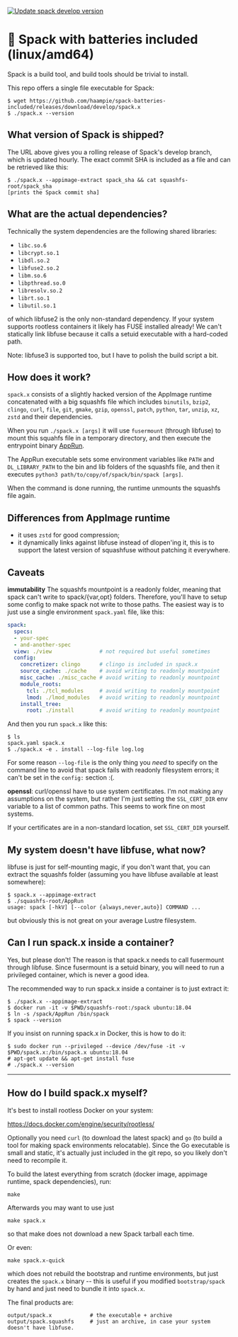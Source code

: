[![Update spack develop version](https://github.com/haampie/spack-batteries-included/actions/workflows/update-spack.yaml/badge.svg?branch=master)](https://github.com/haampie/spack-batteries-included/actions/workflows/update-spack.yaml)

# 🔋 Spack with batteries included (linux/amd64)

Spack is a build tool, and build tools should be trivial to install.

This repo offers a single file executable for Spack:

```console
$ wget https://github.com/haampie/spack-batteries-included/releases/download/develop/spack.x
$ ./spack.x --version
```

## What version of Spack is shipped?

The URL above gives you a rolling release of Spack's develop branch, which is updated
hourly. The exact commit SHA is included as a file and can be retrieved like this:

```console
$ ./spack.x --appimage-extract spack_sha && cat squashfs-root/spack_sha
[prints the Spack commit sha]
```

## What are the actual dependencies?

Technically the system dependencies are the following shared libraries:
- `libc.so.6`
- `libcrypt.so.1`
- `libdl.so.2`
- `libfuse2.so.2`
- `libm.so.6`
- `libpthread.so.0`
- `libresolv.so.2`
- `librt.so.1`
- `libutil.so.1`

of which libfuse2 is the only non-standard dependency. If your system supports
rootless containers it likely has FUSE installed already! We can't statically
link libfuse because it calls a setuid executable with a hard-coded path.

Note: libfuse3 is supported too, but I have to polish the build script a bit.

## How does it work?
`spack.x` consists of a slightly hacked version of the AppImage runtime concatenated
with a big squashfs file which includes `binutils`, `bzip2`, `clingo`, `curl`, `file`,
`git`, `gmake`, `gzip`, `openssl`, `patch`, `python`, `tar`, `unzip`, `xz`, `zstd` and
their dependencies.

When you run `./spack.x [args]` it will use `fusermount` (through libfuse) to
mount this squahfs file in a temporary directory, and then execute the
entrypoint binary [AppRun](bootstrap-spack/AppRun).

The AppRun executable sets some environment variables like `PATH` and
`DL_LIBRARY_PATH` to the bin and lib folders of the squashfs file, and then it
executes `python3 path/to/copy/of/spack/bin/spack [args]`.

When the command is done running, the runtime unmounts the squashfs file again.

## Differences from AppImage runtime
- it uses `zstd` for good compression;
- it dynamically links against libfuse instead of dlopen'ing it, this is
  to support the latest version of squashfuse without patching it everywhere.


## Caveats
**immutability** The squashfs mountpoint is a readonly folder, meaning that
spack can't write to spack/{var,opt} folders. Therefore, you'll have to setup
some config to make spack not write to those paths. The easiest way is to just
use a single environment `spack.yaml` file, like this:

```yaml
spack:
  specs:
  - your-spec
  - and-another-spec
  view: ./view               # not required but useful sometimes
  config:
    concretizer: clingo      # clingo is included in spack.x
    source_cache: ./cache    # avoid writing to readonly mountpoint
    misc_cache: ./misc_cache # avoid writing to readonly mountpoint
    module_roots:
      tcl: ./tcl_modules     # avoid writing to readonly mountpoint
      lmod: ./lmod_modules   # avoid writing to readonly mountpoint
    install_tree:
      root: ./install        # avoid writing to readonly mountpoint
```

And then you run `spack.x` like this:

```console
$ ls
spack.yaml spack.x
$ ./spack.x -e . install --log-file log.log
```
For some reason `--log-file` is the only thing you *need* to specify on the
command line to avoid that spack fails with readonly filesystem errors; it
can't be set in the `config:` section :(.

**openssl**: curl/openssl have to use system certificates. I'm not making any
assumptions on the system, but rather I'm just setting the `SSL_CERT_DIR` env
variable to a list of common paths. This seems to work fine on most systems.

If your certificates are in a non-standard location, set `SSL_CERT_DIR`
yourself.

## My system doesn't have libfuse, what now?

libfuse is just for self-mounting magic, if you don't want that, you can extract
the squashfs folder (assuming you have libfuse available at least somewhere):

```
$ spack.x --appimage-extract
$ ./squashfs-root/AppRun 
usage: spack [-hkV] [--color {always,never,auto}] COMMAND ...
```

but obviously this is not great on your average Lustre filesystem.

## Can I run spack.x inside a container?

Yes, but please don't! The reason is that spack.x needs to call fusermount
through libfuse. Since fusermount is a setuid binary, you will need to run a
privileged container, which is never a good idea.

The recommended way to run spack.x inside a container is to just extract it:

```console
$ ./spack.x --appimage-extract
$ docker run -it -v $PWD/squashfs-root:/spack ubuntu:18.04
$ ln -s /spack/AppRun /bin/spack
$ spack --version
```

If you insist on running spack.x in Docker, this is how to do it:

```console
$ sudo docker run --privileged --device /dev/fuse -it -v $PWD/spack.x:/bin/spack.x ubuntu:18.04
# apt-get update && apt-get install fuse
# ./spack.x --version
```

--------------------------------------------------------------------------------

## How do I build spack.x myself?

It's best to install rootless Docker on your system:

https://docs.docker.com/engine/security/rootless/

Optionally you need `curl` (to download the latest spack) and `go` (to build a
tool for making spack environments relocatable). Since the Go executable is small
and static, it's actually just included in the git repo, so you likely don't need
to recompile it.

To build the latest everything from scratch (docker image, appimage runtime,
spack dependencies), run:

```console
make
```

Afterwards you may want to use just

```console
make spack.x
```

so that make does not download a new Spack tarball each time.

Or even:

```console
make spack.x-quick
```

which does not rebuild the bootstrap and runtime environments, but just creates
the `spack.x` binary -- this is useful if you modified `bootstrap/spack` by
hand and just need to bundle it into `spack.x`.

The final products are:

```
output/spack.x            # the executable + archive
output/spack.squashfs     # just an archive, in case your system doesn't have libfuse.
```
